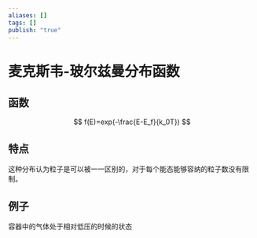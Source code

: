 ```yaml
---
aliases: []
tags: []
publish: "true"
---
```


# 麦克斯韦-玻尔兹曼分布函数
## 函数
$$
f(E)=exp(-\frac{E-E_f}{k_0T})
$$

## 特点
这种分布认为粒子是可以被一一区别的，对于每个能态能够容纳的粒子数没有限制。

## 例子
容器中的气体处于相对低压的时候的状态